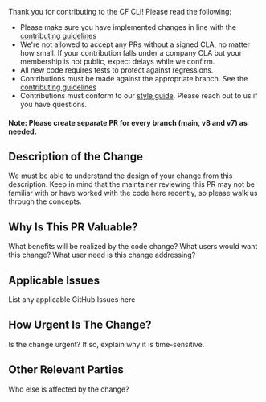Thank you for contributing to the CF CLI! Please read the following:


* Please make sure you have implemented changes in line with the [contributing guidelines](https://github.com/cloudfoundry/cli/blob/main/.github/CONTRIBUTING.md)
* We're not allowed to accept any PRs without a signed CLA, no matter how small.
If your contribution falls under a company CLA but your membership is not public, expect delays while we confirm.
* All new code requires tests to protect against regressions.
* Contributions must be made against the appropriate branch. See the [contributing guidelines](https://github.com/cloudfoundry/cli/blob/main/.github/CONTRIBUTING.md)
* Contributions must conform to our [style guide](https://github.com/cloudfoundry/cli/wiki/CLI-Product-Specific-Style-Guide). Please reach out to us if you have questions.


#### Note: Please create separate PR for every branch (main, v8 and v7) as needed.

## Description of the Change

We must be able to understand the design of your change from this description.
Keep in mind that the maintainer reviewing this PR may not be familiar with or
have worked with the code here recently, so please walk us through the concepts.


## Why Is This PR Valuable?

What benefits will be realized by the code change? What users would want this change? What user need is this change addressing? 

## Applicable Issues

List any applicable GitHub Issues here

## How Urgent Is The Change?

Is the change urgent? If so, explain why it is time-sensitive.

## Other Relevant Parties

Who else is affected by the change? 
